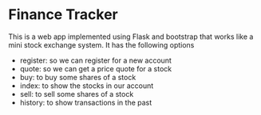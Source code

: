 # Finance Tracker
This is a web app implemented using Flask and bootstrap that works like a mini stock exchange system. It has the following options
- register: so we can register for a new account
- quote: so we can get a price quote for a stock
- buy: to buy some shares of a stock
- index: to show the stocks in our account
- sell: to sell some shares of a stock
- history: to show transactions in the past
